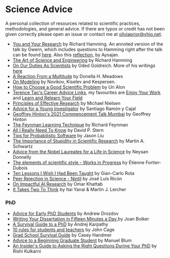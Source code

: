 # Science Advice
A personal collection of resources related to scientific practices, methodologies, and general advice. If there are typos or credit has not been given correctly please open an issue or contact me at oliviaprior@vhio.net.


- [You and Your Research](https://d37ugbyn3rpeym.cloudfront.net/stripe-press/TAODSAE_zine_press.pdf) by Richard Hamming. An annoted version of the talk by Gwern, which includes questions to Hamming right after the talk can be found [here](https://gwern.net/doc/science/1986-hamming). Also this [reflection](https://www.lesswrong.com/posts/kLRN3uZMawshPBL9D/a-reflection-on-richard-hamming-s-you-and-your-research), by Aysajan.
- [The Art of Science and Engineering](https://press.stripe.com/the-art-of-doing-science-and-engineering) by Richard Hamming
- [On Our Duties As Scientists](https://www.wisdom.weizmann.ac.il/~oded/PSX/duties+p.pdf) by Oded Goldreich. More of his writings [here](https://www.wisdom.weizmann.ac.il/~oded/essays.html)
- [A Reaction From a Multitude](https://donellameadows.org/archives/a-reaction-from-a-multitude/) by Donella H. Meadows
- [On Modeling](https://onlinelibrary.wiley.com/doi/10.1002/mrm.27101) by Novikov, Kiselev and Kespersen.
- [How to Choose a Good Scientific Problem](https://www.cell.com/fulltext/S1097-2765%2809%2900641-8) by Uri Alon
- [Terence Tao's Career Advice Links](https://terrytao.wordpress.com/career-advice/), my favourites are [Enjoy Your Work](https://terrytao.wordpress.com/career-advice/enjoy-your-work/) and [Learn and Relearn Your Field](https://terrytao.wordpress.com/career-advice/learn-and-relearn-your-field/)
- [Principles of Effective Research](https://michaelnielsen.org/blog/principles-of-effective-research/) by Michael Nielsen
- [Advice for a Young Investigator](https://www.ncbi.nlm.nih.gov/pmc/articles/PMC5198756/) by Santiago Ramón y Cajal
- [Geoffrey Hinton's 2021 Commencement Talk Mumbai](https://www.cs.toronto.edu/~hinton/HintonMumbai.pdf) by Geoffrey Hinton
- [The Feynman Learning Technique](https://fs.blog/feynman-learning-technique/) by Richard Feynman
- [All I Really Need To Know](http://theory.caltech.edu/~preskill/all-i-really-need-to-know.pdf) by David P. Stern
- [Tips for Probabilistic Software](https://jxnl.github.io/blog/writing/2024/01/19/tips-probabilistic-software/) by Jason Liu
- [The Importance of Stupidity in Scientific Research](https://web.stanford.edu/~fukamit/schwartz-2008.pdf) by Martin A. Schwartz
- [Advice from the Nobel Laureates for a Life in Science](https://mediatheque.lindau-nobel.org/topics/2018-advice-from-the-nobel-laureates-for-a-life-in-science) by Neysan Donnelly
- [The elements of scientific style - Works in Progress](https://worksinprogress.co/issue/the-elements-of-scientific-style/) by Étienne Fortier-Dubois
- [Ten Lessons I Wish I Had Been Taught](https://www.ams.org/notices/199701/comm-rota.pdf) by Gian-Carlo Rota
- [Peer Rejection in Science - Nintil](https://nintil.com/discoveries-ignored?s=09) by José Luís Ricón
- [On Impactful AI Research](https://github.com/okhat/blog/blob/main/2024.09.impact.md) by Omar Khattab
- [It Takes Two To Think](https://www.nature.com/articles/s41587-023-02074-2) by Itai Yanai & Martin J. Lercher 

### PhD
- [Advice for Early PhD Students](https://mrdrozdov.github.io/blog/2024/advice/) by Andrew Drozdov
- [Writing Your Dissertation in Fifteen Minutes a Day
](https://www.cs.umb.edu/~eb/joan/diss15/index.html) by Joan Bolker
- [A Survival Guide to a PhD](https://karpathy.github.io/2016/09/07/phd/) by Andrej Karpathy
- [10 rules for students and teachers](https://www.openculture.com/2018/07/10-rules-for-students-and-teachers.html) by John Cage
- [Grad School Survival Guide](https://docs.google.com/document/d/1J69h9OEmlW4tgdjoXNA_LluFmBjtixkzI65tEGIVUW4/edit?pli=1) by  Casey Handmer
- [Advice to a Beginning Graduate Student](https://www.cs.cmu.edu/~mblum/research/pdf/grad.html) by Manuel Blum
- [An Insider's Guide to Asking the Right Questions During Your PhD](https://newscience.org/asking-the-right-questions/) by Rishi Kulkarni

